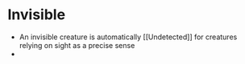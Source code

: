 # Invisible
* An invisible creature is automatically [[Undetected]] for creatures relying on sight as a precise sense
* 
